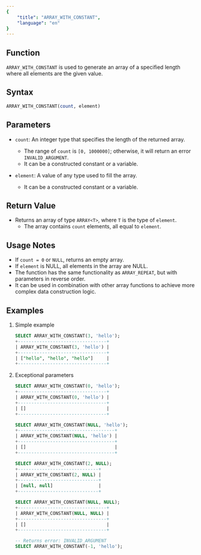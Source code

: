 ```yaml
---
{
    "title": "ARRAY_WITH_CONSTANT",
    "language": "en"
}
---
```


## Function

`ARRAY_WITH_CONSTANT` is used to generate an array of a specified length where all elements are the given value.

## Syntax

```SQL
ARRAY_WITH_CONSTANT(count, element)
```

## Parameters

- `count`: An integer type that specifies the length of the returned array.
    - The range of `count` is `[0, 1000000]`; otherwise, it will return an error `INVALID_ARGUMENT`.
    - It can be a constructed constant or a variable.

- `element`: A value of any type used to fill the array.
    - It can be a constructed constant or a variable.

## Return Value

- Returns an array of type `ARRAY<T>`, where `T` is the type of `element`.
    - The array contains `count` elements, all equal to `element`.

## Usage Notes

- If `count = 0` or `NULL`, returns an empty array.
- If `element` is NULL, all elements in the array are NULL.
- The function has the same functionality as `ARRAY_REPEAT`, but with parameters in reverse order.
- It can be used in combination with other array functions to achieve more complex data construction logic.

## Examples

1. Simple example

    ```SQL
    SELECT ARRAY_WITH_CONSTANT(3, 'hello');
    +---------------------------------+
    | ARRAY_WITH_CONSTANT(3, 'hello') |
    +---------------------------------+
    | ["hello", "hello", "hello"]     |
    +---------------------------------+
    ```

2. Exceptional parameters

    ```SQL
    SELECT ARRAY_WITH_CONSTANT(0, 'hello');
    +---------------------------------+
    | ARRAY_WITH_CONSTANT(0, 'hello') |
    +---------------------------------+
    | []                              |
    +---------------------------------+

    SELECT ARRAY_WITH_CONSTANT(NULL, 'hello');
    +------------------------------------+
    | ARRAY_WITH_CONSTANT(NULL, 'hello') |
    +------------------------------------+
    | []                                 |
    +------------------------------------+

    SELECT ARRAY_WITH_CONSTANT(2, NULL);
    +------------------------------+
    | ARRAY_WITH_CONSTANT(2, NULL) |
    +------------------------------+
    | [null, null]                 |
    +------------------------------+

    SELECT ARRAY_WITH_CONSTANT(NULL, NULL);
    +---------------------------------+
    | ARRAY_WITH_CONSTANT(NULL, NULL) |
    +---------------------------------+
    | []                              |
    +---------------------------------+

    -- Returns error: INVALID_ARGUMENT
    SELECT ARRAY_WITH_CONSTANT(-1, 'hello');
    ```
